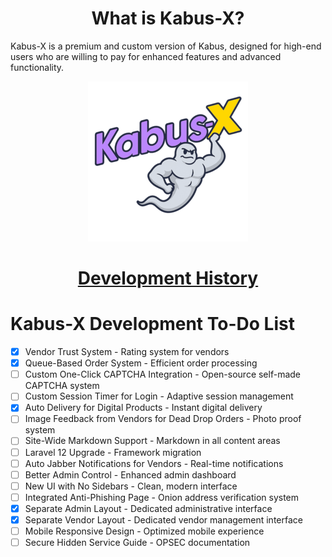 <div align="center">

# What is Kabus-X?

</div>

Kabus-X is a premium and custom version of Kabus, designed for high-end users who are willing to pay for enhanced features and advanced functionality.

<div align="center">

<img src="kabus.png" alt="Kabus Logo">

# [Development History](COMMIT-HISTORY.md)

</div>

# Kabus-X Development To-Do List
- [X] Vendor Trust System - Rating system for vendors
- [X] Queue-Based Order System - Efficient order processing
- [ ] Custom One-Click CAPTCHA Integration - Open-source self-made CAPTCHA system
- [ ] Custom Session Timer for Login - Adaptive session management
- [X] Auto Delivery for Digital Products - Instant digital delivery
- [ ] Image Feedback from Vendors for Dead Drop Orders - Photo proof system
- [ ] Site-Wide Markdown Support - Markdown in all content areas
- [ ] Laravel 12 Upgrade - Framework migration
- [ ] Auto Jabber Notifications for Vendors - Real-time notifications
- [ ] Better Admin Control - Enhanced admin dashboard
- [ ] New UI with No Sidebars - Clean, modern interface
- [ ] Integrated Anti-Phishing Page - Onion address verification system
- [X] Separate Admin Layout - Dedicated administrative interface
- [X] Separate Vendor Layout - Dedicated vendor management interface
- [ ] Mobile Responsive Design - Optimized mobile experience
- [ ] Secure Hidden Service Guide - OPSEC documentation
